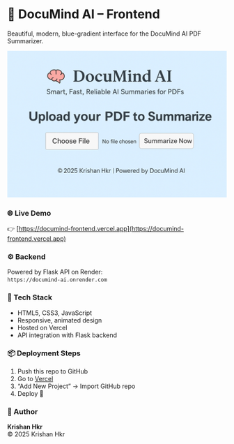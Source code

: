 # 💙 DocuMind AI – Frontend

Beautiful, modern, blue-gradient interface for the DocuMind AI PDF Summarizer.

![DocuMind AI Preview](./preview.png)

### 🌐 Live Demo
👉 [https://documind-frontend.vercel.app](https://documind-frontend.vercel.app)

### ⚙️ Backend
Powered by Flask API on Render:  
`https://documind-ai.onrender.com`

### 🚀 Tech Stack
- HTML5, CSS3, JavaScript
- Responsive, animated design
- Hosted on Vercel
- API integration with Flask backend

### 📦 Deployment Steps
1. Push this repo to GitHub
2. Go to [Vercel](https://vercel.com)
3. “Add New Project” → Import GitHub repo
4. Deploy 🚀

### 👤 Author
**Krishan Hkr**  
© 2025 Krishan Hkr
